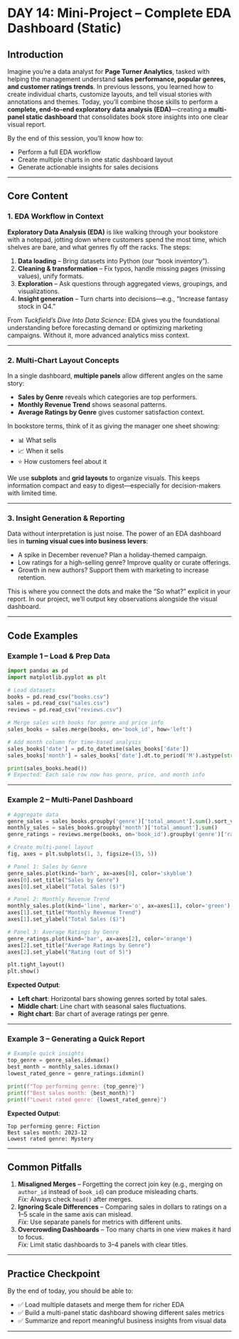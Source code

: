 # DAY 14: Mini-Project – Complete EDA Dashboard (Static)

## Introduction
Imagine you’re a data analyst for **Page Turner Analytics**, tasked with helping the management understand **sales performance, popular genres, and customer ratings trends**. In previous lessons, you learned how to create individual charts, customize layouts, and tell visual stories with annotations and themes. Today, you’ll combine those skills to perform a **complete, end-to-end exploratory data analysis (EDA)**—creating a **multi-panel static dashboard** that consolidates book store insights into one clear visual report.

By the end of this session, you’ll know how to:
- Perform a full EDA workflow
- Create multiple charts in one static dashboard layout
- Generate actionable insights for sales decisions

---

## Core Content

### 1. EDA Workflow in Context
**Exploratory Data Analysis (EDA)** is like walking through your bookstore with a notepad, jotting down where customers spend the most time, which shelves are bare, and what genres fly off the racks. The steps:
1. **Data loading** – Bring datasets into Python (our “book inventory”).
2. **Cleaning & transformation** – Fix typos, handle missing pages (missing values), unify formats.
3. **Exploration** – Ask questions through aggregated views, groupings, and visualizations.
4. **Insight generation** – Turn charts into decisions—e.g., “Increase fantasy stock in Q4.”

From *Tuckfield’s Dive Into Data Science*: EDA gives you the foundational understanding before forecasting demand or optimizing marketing campaigns. Without it, more advanced analytics miss context.

---

### 2. Multi-Chart Layout Concepts
In a single dashboard, **multiple panels** allow different angles on the same story:
- **Sales by Genre** reveals which categories are top performers.
- **Monthly Revenue Trend** shows seasonal patterns.
- **Average Ratings by Genre** gives customer satisfaction context.

In bookstore terms, think of it as giving the manager one sheet showing:
- 📊 What sells
- 📈 When it sells
- ⭐ How customers feel about it

We use **subplots** and **grid layouts** to organize visuals. This keeps information compact and easy to digest—especially for decision-makers with limited time.

---

### 3. Insight Generation & Reporting
Data without interpretation is just noise. The power of an EDA dashboard lies in **turning visual cues into business levers**:
- A spike in December revenue? Plan a holiday-themed campaign.
- Low ratings for a high-selling genre? Improve quality or curate offerings.
- Growth in new authors? Support them with marketing to increase retention.

This is where you connect the dots and make the “So what?” explicit in your report. In our project, we’ll output key observations alongside the visual dashboard.

---

## Code Examples

### Example 1 – Load & Prep Data
```python
import pandas as pd
import matplotlib.pyplot as plt

# Load datasets
books = pd.read_csv("books.csv")
sales = pd.read_csv("sales.csv")
reviews = pd.read_csv("reviews.csv")

# Merge sales with books for genre and price info
sales_books = sales.merge(books, on='book_id', how='left')

# Add month column for time-based analysis
sales_books['date'] = pd.to_datetime(sales_books['date'])
sales_books['month'] = sales_books['date'].dt.to_period('M').astype(str)

print(sales_books.head())
# Expected: Each sale row now has genre, price, and month info
```

---

### Example 2 – Multi-Panel Dashboard
```python
# Aggregate data
genre_sales = sales_books.groupby('genre')['total_amount'].sum().sort_values()
monthly_sales = sales_books.groupby('month')['total_amount'].sum()
genre_ratings = reviews.merge(books, on='book_id').groupby('genre')['rating'].mean()

# Create multi-panel layout
fig, axes = plt.subplots(1, 3, figsize=(15, 5))

# Panel 1: Sales by Genre
genre_sales.plot(kind='barh', ax=axes[0], color='skyblue')
axes[0].set_title("Sales by Genre")
axes[0].set_xlabel("Total Sales ($)")

# Panel 2: Monthly Revenue Trend
monthly_sales.plot(kind='line', marker='o', ax=axes[1], color='green')
axes[1].set_title("Monthly Revenue Trend")
axes[1].set_ylabel("Total Sales ($)")

# Panel 3: Average Ratings by Genre
genre_ratings.plot(kind='bar', ax=axes[2], color='orange')
axes[2].set_title("Average Ratings by Genre")
axes[2].set_ylabel("Rating (out of 5)")

plt.tight_layout()
plt.show()
```

**Expected Output**:
- **Left chart**: Horizontal bars showing genres sorted by total sales.
- **Middle chart**: Line chart with seasonal sales fluctuations.
- **Right chart**: Bar chart of average ratings per genre.

---

### Example 3 – Generating a Quick Report
```python
# Example quick insights
top_genre = genre_sales.idxmax()
best_month = monthly_sales.idxmax()
lowest_rated_genre = genre_ratings.idxmin()

print(f"Top performing genre: {top_genre}")
print(f"Best sales month: {best_month}")
print(f"Lowest rated genre: {lowest_rated_genre}")
```
**Expected Output**:
```
Top performing genre: Fiction
Best sales month: 2023-12
Lowest rated genre: Mystery
```

---

## Common Pitfalls
1. **Misaligned Merges** – Forgetting the correct join key (e.g., merging on `author_id` instead of `book_id`) can produce misleading charts.  
   *Fix:* Always check `head()` after merges.
2. **Ignoring Scale Differences** – Comparing sales in dollars to ratings on a 1–5 scale in the same axis can mislead.  
   *Fix:* Use separate panels for metrics with different units.
3. **Overcrowding Dashboards** – Too many charts in one view makes it hard to focus.  
   *Fix:* Limit static dashboards to 3–4 panels with clear titles.

---

## Practice Checkpoint
By the end of today, you should be able to:
- ✅ Load multiple datasets and merge them for richer EDA
- ✅ Build a multi-panel static dashboard showing different sales metrics
- ✅ Summarize and report meaningful business insights from visual data

---